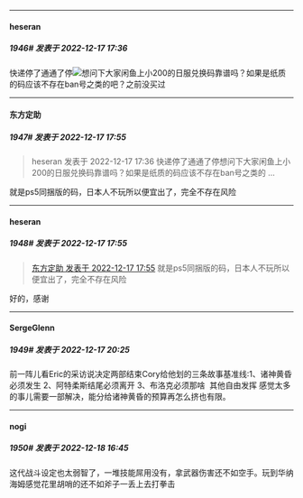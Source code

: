

*****

####  heseran  
##### 1946#       发表于 2022-12-17 17:36

快递停了通通了停<img src="https://static.saraba1st.com/image/smiley/face2017/119.png" referrerpolicy="no-referrer">想问下大家闲鱼上小200的日服兑换码靠谱吗？如果是纸质的码应该不存在ban号之类的吧？之前没买过



*****

####  东方定助  
##### 1947#       发表于 2022-12-17 17:55

<blockquote>heseran 发表于 2022-12-17 17:36
快递停了通通了停想问下大家闲鱼上小200的日服兑换码靠谱吗？如果是纸质的码应该不存在ban号之类的 ...</blockquote>
就是ps5同捆版的码，日本人不玩所以便宜出了，完全不存在风险

*****

####  heseran  
##### 1948#       发表于 2022-12-17 17:55

<blockquote><a href="httphttps://bbs.saraba1st.com/2b/forum.php?mod=redirect&amp;goto=findpost&amp;pid=58981085&amp;ptid=2025548" target="_blank">东方定助 发表于 2022-12-17 17:55</a>
就是ps5同捆版的码，日本人不玩所以便宜出了，完全不存在风险</blockquote>
好的，感谢



*****

####  SergeGlenn  
##### 1949#       发表于 2022-12-17 20:25

前一阵儿看Eric的采访说决定两部结束Cory给他划的三条故事基准线:1、诸神黄昏必须发生 2、阿特柔斯结尾必须离开 3、布洛克必须那啥  其他自由发挥 感觉太多的事儿需要一部解决，能分给诸神黄昏的预算再怎么挤也有限。



*****

####  nogi  
##### 1950#       发表于 2022-12-18 16:45

这代战斗设定也太弱智了，一堆技能屌用没有，拿武器伤害还不如空手。玩到华纳海姆感觉花里胡哨的还不如斧子一丢上去打拳击

